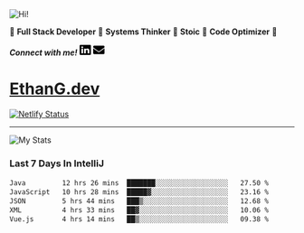 <img src="https://i.giphy.com/media/3PAL5bChWnak0WJ32x/giphy.webp" alt="Hi!">

:star2: **Full Stack Developer** :star2: **Systems Thinker** :star2: **Stoic** :star2: **Code Optimizer** :star2:

***Connect with me!*** <a href="https://www.linkedin.com/in/ethan-glover/"><img src="https://raw.githubusercontent.com/eglove/eglove/eeb591600b73da426bd298d229e2fd96df019488/linkedin-brands.svg" alt="LinkedIn" width="20px" height="20px"></a> <a href="mailto:hello@ethang.email"><img src="https://raw.githubusercontent.com/eglove/eglove/47aceecf4819797d993f5facc7764cb99d0ab039/envelope-solid.svg" alt="Email" width="20px" height="20px"></a>

# [EthanG.dev](https://ethang.dev/)

[![Netlify Status](https://api.netlify.com/api/v1/badges/386a0047-e6d7-4b02-af54-535d4fdd1866/deploy-status)](https://app.netlify.com/sites/focused-elion-be8588/deploys)

<hr>

![My Stats](https://github-readme-stats.vercel.app/api?username=eglove&show_icons=true&theme=default&count_private=true)

### Last 7 Days In IntelliJ
<!--START_SECTION:waka-->
```text
Java         12 hrs 26 mins  ███████░░░░░░░░░░░░░░░░░░   27.50 % 
JavaScript   10 hrs 28 mins  █████▓░░░░░░░░░░░░░░░░░░░   23.16 % 
JSON         5 hrs 44 mins   ███▒░░░░░░░░░░░░░░░░░░░░░   12.68 % 
XML          4 hrs 33 mins   ██▓░░░░░░░░░░░░░░░░░░░░░░   10.06 % 
Vue.js       4 hrs 14 mins   ██▒░░░░░░░░░░░░░░░░░░░░░░   09.38 % 
```
<!--END_SECTION:waka-->
